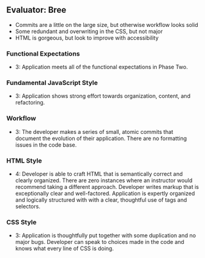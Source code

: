 ## Evaluator: Bree

- Commits are a little on the large size, but otherwise workflow looks solid
- Some redundant and overwriting in the CSS, but not major
- HTML is gorgeous, but look to improve with accessibility

### Functional Expectations

- 3: Application meets all of the functional expectations in Phase Two.

### Fundamental JavaScript Style

- 3: Application shows strong effort towards organization, content, and refactoring.

### Workflow

- 3: The developer makes a series of small, atomic commits that document the evolution of their application. There are no formatting issues in the code base.

### HTML Style

- 4: Developer is able to craft HTML that is semantically correct and clearly organized. There are zero instances where an instructor would recommend taking a different approach. Developer writes markup that is exceptionally clear and well-factored. Application is expertly organized and logically structured with with a clear, thoughtful use of tags and selectors.

### CSS Style

- 3:  Application is thoughtfully put together with some duplication and no major bugs. Developer can speak to choices made in the code and knows what every line of CSS is doing.
